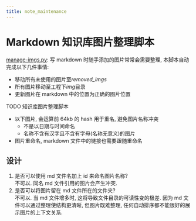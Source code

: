 ```yaml
---
title: note_maintenance
---
```




# Markdown 知识库图片整理脚本

[manage-imgs.py](manage-imgs.py): 写 markdown 时随手添加的图片常常会需要整理, 本脚本自动完成以下几件事情:

- 移动所有未使用的图片至*removed_imgs*
- 所有图片移动至工程下*img*目录
- 更新图片在 markdown 中的位置为正确的图片位置

TODO 知识库图片整理脚本

- 以下图片, 会运算前 64kb 的 hash 用于重名, 避免图片名称冲突
  - 不是以日期与时间命名
  - 名称不含有汉字且不含有字母(名称无意义)的图片
- 图片重命名, markdown 文件中的链接也需要跟随重命名

## 设计

1. 是否可以使用 md 文件名加上 id 来命名图片名称?  
   不可以. 同名 md 文件引用的图片会产生冲突.
2. 是否可以将图片留在 md 文件所在的文件夹?  
   不可以. 当 md 文件增多时, 这将导致文件目录的可读性变的极差. 因为 md 文件可以通过整理使结构更清晰, 但图片既难整理, 任何自动排序都不能很好的展示图片的上下文关系.
